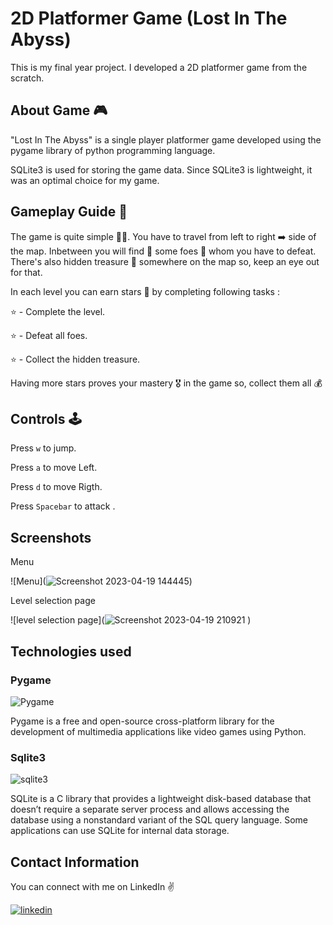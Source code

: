 # 2D Platformer Game (Lost In The Abyss)

This is my final year project. I developed a 2D platformer game from the scratch.






## About Game 🎮 
"Lost In The Abyss" is a single player platformer game developed using the pygame library of python programming language. 

SQLite3 is used for storing the game data. Since SQLite3 is lightweight, it was an optimal choice for my game.

## Gameplay Guide 📒
The game is quite simple 🤷‍♂️. You have to travel from left  to right ➡️ side of the map. Inbetween you will find 🔎 some foes 🤺 whom you have to defeat. There's also hidden treasure 💎 somewhere on the map so, keep an eye out for that.

In each level you can earn stars 🌟 by completing following tasks :

⭐ - Complete the level.

⭐ - Defeat all foes.

⭐ - Collect the hidden treasure.

Having more stars proves your mastery 🎖️ in the game so, collect them all 💰 

## Controls 🕹️

Press `w` to jump.

Press `a` to move Left. 

Press `d` to move Rigth.

Press `Spacebar` to attack  .

## Screenshots
Menu 

![Menu](![Screenshot 2023-04-19 144445](https://github.com/SahilShaikh25/2D_Platformer_Game/assets/75927311/73a2ae9b-8a20-459b-8aaf-228aa0969ae9))

Level selection page

![level selection page](![Screenshot 2023-04-19 210921](https://github.com/SahilShaikh25/2D_Platformer_Game/assets/75927311/53db16dd-761c-4868-87e8-53f81600bc70)
)

## Technologies used


### Pygame

![Pygame](https://miro.medium.com/v2/resize:fit:640/0*nr8xfIriulC1eIkW.png)

Pygame is a free and open-source cross-platform library for the development of multimedia applications like video games using Python.

### Sqlite3

![sqlite3](https://media.licdn.com/dms/image/C4D12AQG6oZrADxwpqQ/article-cover_image-shrink_600_2000/0/1594917913096?e=2147483647&v=beta&t=RLFIpIhlvQdmZfTEQMVqNviAcosDvYj87bjTPsm3yYw)

SQLite is a C library that provides a lightweight disk-based database that doesn’t require a separate server process and allows accessing the database using a nonstandard variant of the SQL query language. Some applications can use SQLite for internal data storage.


## Contact Information
You can connect with me on LinkedIn 	✌️

[![linkedin](https://img.shields.io/badge/linkedin-0A66C2?style=for-the-badge&logo=linkedin&logoColor=white)](https://www.linkedin.com/in/sahilshaikh25/)
